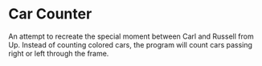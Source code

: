 # Car Counter
An attempt to recreate the special moment between Carl and Russell from Up. Instead of counting colored cars, the program will count cars passing right or left through the frame.
